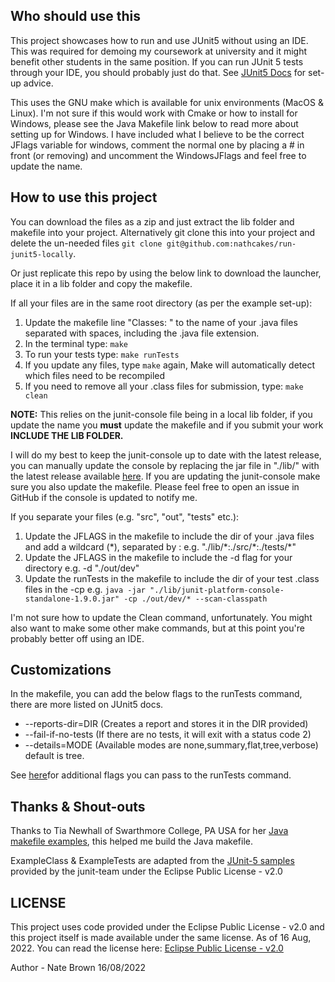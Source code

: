 ## Who should use this
This project showcases how to run and use JUnit5 without using an IDE. This was required for demoing my coursework at university and it might benefit other students in the same position.
If you can run JUnit 5 tests through your IDE, you should probably just do that. See [JUnit5 Docs](https://junit.org/junit5/docs/current/user-guide/#running-tests-ide) for set-up advice.

This uses the GNU make which is available for unix environments (MacOS & Linux). I'm not sure if this would work with Cmake or how to install for Windows, 
please see the Java Makefile link below to read more about setting up for Windows. I have included what I believe to be the correct JFlags variable for windows,
comment the normal one by placing a # in front (or removing) and uncomment the WindowsJFlags and feel free to update the name. 

## How to use this project 
You can download the files as a zip and just extract the lib folder and makefile into your project. Alternatively git clone this into your project and delete the un-needed files 
`git clone git@github.com:nathcakes/run-junit5-locally`. 

Or just replicate this repo by using the below link to download the launcher, place it in a lib folder and copy the makefile. 

If all your files are in the same root directory (as per the example set-up):
1. Update the makefile line "Classes: " to the name of your .java files separated with spaces, including the .java file extension.
2. In the terminal type: `make`  
3. To run your tests type: `make runTests`
4. If you update any files, type `make` again, Make will automatically detect which files need to be recompiled
5. If you need to remove all your .class files for submission, type: `make clean`

**NOTE:** This relies on the junit-console file being in a local lib folder, if you update the name you **must** update the makefile and if you submit your work **INCLUDE THE LIB FOLDER.**

I will do my best to keep the junit-console up to date with the latest release, you can manually update the console by replacing the jar file in "./lib/" with the latest release available [here](https://repo1.maven.org/maven2/org/junit/platform/junit-platform-console-standalone/).
If you are updating the junit-console make sure you also update the makefile. Please feel free to open an issue in GitHub if the console is updated to notify me. 

If you separate your files (e.g. "src", "out", "tests" etc.):
1. Update the JFLAGS in the makefile to include the dir of your .java files and add a wildcard (*), separated by : e.g. "./lib/\*:./src/\*:./tests/\*"
2. Update the JFLAGS in the makefile to include the -d flag for your directory e.g. -d "./out/dev"
3. Update the runTests in the makefile to include the dir of your test .class files in the -cp e.g. `java -jar "./lib/junit-platform-console-standalone-1.9.0.jar" -cp ./out/dev/* --scan-classpath`

I'm not sure how to update the Clean command, unfortunately. You might also want to make some other make commands, but at this point you're probably better off using an IDE.
## Customizations
In the makefile, you can add the below flags to the runTests command, there are more listed on JUnit5 docs.
- --reports-dir=DIR (Creates a report and stores it in the DIR provided)
- --fail-if-no-tests (If there are no tests, it will exit with a status code 2)
- --details=MODE (Available modes are none,summary,flat,tree,verbose) default is tree.

See [here](https://junit.org/junit5/docs/current/user-guide/#running-tests)for additional flags you can pass to the runTests command.


## Thanks & Shout-outs 
Thanks to Tia Newhall of Swarthmore College, PA USA for her [Java makefile examples](https://www.cs.swarthmore.edu/~newhall/unixhelp/javamakefiles.html), this helped me build the Java makefile.

ExampleClass & ExampleTests are adapted from the [JUnit-5 samples](https://github.com/junit-team/junit5-samples/tree/HEAD/junit5-jupiter-starter-gradle) provided by the junit-team under the Eclipse Public License - v2.0

## LICENSE 
This project uses code provided under the Eclipse Public License - v2.0 and this project itself is made available under the same license. As of 16 Aug, 2022.
You can read the license here: [Eclipse Public License - v2.0](http://www.eclipse.org/legal/epl-v20.html)

Author - Nate Brown 16/08/2022
